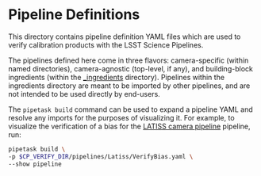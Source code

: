 # Pipeline Definitions

This directory contains pipeline definition YAML files which are used to verify calibration products with the LSST Science Pipelines.

The pipelines defined here come in three flavors: camera-specific (within named directories), camera-agnostic (top-level, if any), and building-block ingredients (within the [\_ingredients](_ingredients) directory).
Pipelines within the ingredients directory are meant to be imported by other pipelines, and are not intended to be used directly by end-users.

The `pipetask build` command can be used to expand a pipeline YAML and resolve any imports for the purposes of visualizing it.
For example, to visualize the verification of a bias for the [LATISS camera pipeline](https://github.com/lsst/cp_verify/blob/main/pipelines/Latiss/VerifyBias.yaml) pipeline, run:

```bash
pipetask build \
-p $CP_VERIFY_DIR/pipelines/Latiss/VerifyBias.yaml \
--show pipeline
```
